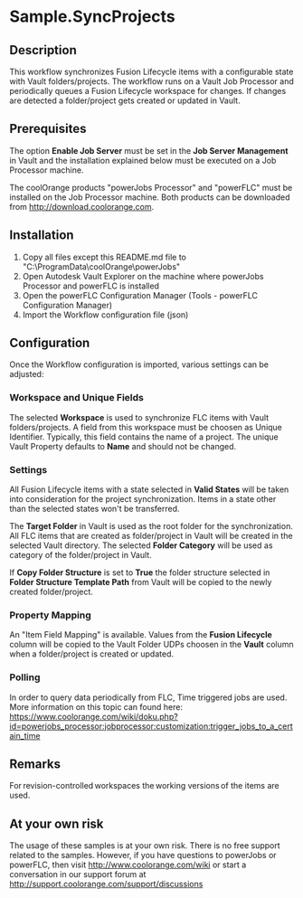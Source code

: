 # Sample.SyncProjects

## Description

This workflow synchronizes Fusion Lifecycle items with a configurable state with Vault folders/projects. The workflow runs on a Vault Job Processor and periodically queues a Fusion Lifecycle workspace for changes. If changes are detected a folder/project gets created or updated in Vault.


## Prerequisites
The option **Enable Job Server** must be set in the **Job Server Management** in Vault and the installation explained below must be executed on a Job Processor machine.

The coolOrange products "powerJobs Processor" and "powerFLC" must be installed on the Job Processor machine. Both products can be downloaded from http://download.coolorange.com.

## Installation
1) Copy all files except this README.md file to "C:\ProgramData\coolOrange\powerJobs"
2) Open Autodesk Vault Explorer on the machine where powerJobs Processor and powerFLC is installed
3) Open the powerFLC Configuration Manager (Tools - powerFLC Configuration Manager)
4) Import the Workflow configuration file (json)

## Configuration
Once the Workflow configuration is imported, various settings can be adjusted:

### Workspace and Unique Fields
The selected **Workspace** is used to synchronize FLC items with Vault folders/projects. A field from this workspace must be choosen as Unique Identifier. Typically, this field contains the name of a project. The unique Vault Property defaults to **Name** and should not be changed.

### Settings
All Fusion Lifecycle items with a state selected in **Valid States** will be taken into consideration for the project synchronization. Items in a state other than the selected states won't be transferred.

The **Target Folder** in Vault is used as the root folder for the synchronization. All FLC items that are created as folder/project in Vault will be created in the selected Vault directory.
The selected **Folder Category** will be used as category of the folder/project in Vault.

If **Copy Folder Structure** is set to **True** the folder structure selected in **Folder Structure Template Path** from Vault will be copied to the newly created folder/project.

### Property Mapping
An "Item Field Mapping" is available. Values from the **Fusion Lifecycle** column will be copied to the Vault Folder UDPs choosen in the **Vault** column when a folder/project is created or updated.

### Polling
In order to query data periodically from FLC, Time triggered jobs are used. More information on this topic can found here: https://www.coolorange.com/wiki/doku.php?id=powerjobs_processor:jobprocessor:customization:trigger_jobs_to_a_certain_time

## Remarks
For revision-controlled workspaces the working versions of the items are used.


 
## At your own risk
The usage of these samples is at your own risk. There is no free support related to the samples. However, if you have questions to powerJobs or powerFLC, then visit http://www.coolorange.com/wiki or start a conversation in our support forum at http://support.coolorange.com/support/discussions